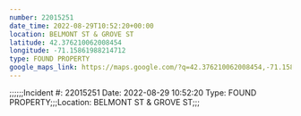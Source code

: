 ```yaml
---
number: 22015251
date_time: 2022-08-29T10:52:20+00:00
location: BELMONT ST & GROVE ST
latitude: 42.376210062008454
longitude: -71.15861988214712
type: FOUND PROPERTY
google_maps_link: https://maps.google.com/?q=42.376210062008454,-71.15861988214712
---
```


;;;;;;Incident #: 22015251  Date: 2022-08-29 10:52:20   Type: FOUND PROPERTY;;;Location: BELMONT ST & GROVE ST;;;
